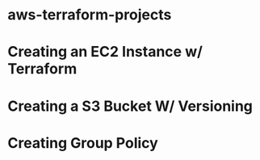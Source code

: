 # aws-terraform-projects
# Creating an EC2 Instance w/ Terraform 
# Creating a S3 Bucket W/ Versioning
# Creating Group Policy

